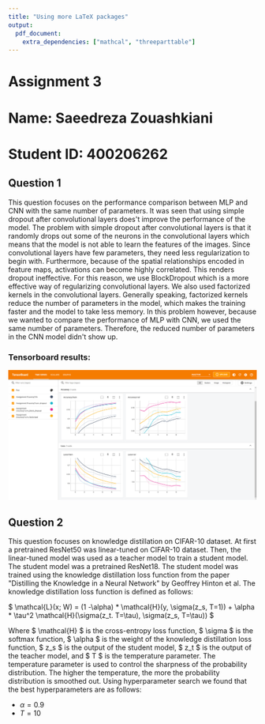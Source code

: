 ```yaml
---
title: "Using more LaTeX packages"
output: 
  pdf_document:
    extra_dependencies: ["mathcal", "threeparttable"]
---
```

# Assignment 3
# Name: Saeedreza Zouashkiani
# Student ID: 400206262

## Question 1
This question focuses on the performance comparison between MLP and CNN with the same number of parameters. 
It was seen that using simple dropout after convolutional layers does't improve the performance of the model. The problem with simple dropout after convolutional layers is that it randomly drops out some of the neurons in the convolutional layers which means that the model is not able to learn the features of the images. Since convolutional layers have few parameters, they need less regularization to begin with. Furthermore, because of the spatial relationships encoded in feature maps, activations can become highly correlated. This renders dropout ineffective. For this reason, we use BlockDropout which is a more effective way of regularizing convolutional layers.
We also used factorized kernels in the convolutional layers.
Generally speaking, factorized kernels reduce the number of parameters in the model, which makes the training faster and the model to take less memory. In this problem however, because we wanted to compare the performance of MLP with CNN, we used the same number of parameters. Therefore, the reduced number of parameters in the CNN model didn't show up.

### Tensorboard results:
![Tensorboard results](./Figures/Tensorboard.png)

## Question 2

This question focuses on knowledge distillation on CIFAR-10 dataset. At first a pretrained ResNet50 was linear-tuned on CIFAR-10 dataset. Then, the linear-tuned model was used as a teacher model to train a student model. The student model was a pretrained ResNet18. The student model was trained using the knowledge distillation loss function from the paper "Distilling the Knowledge in a Neural Network" by Geoffrey Hinton et al. The knowledge distillation loss function is defined as follows:

$ \mathcal{L}(x; W) = (1 -\alpha) * \mathcal{H}(y, \sigma(z_s, T=1)) + 
\alpha * \tau^2 \mathcal{H}(\sigma(z_t. T=\tau), \sigma(z_s, T=\tau)) $

Where $ \mathcal{H} $ is the cross-entropy loss function, $ \sigma $ is the softmax function, $ \alpha $ is the weight of the knowledge distillation loss function, $ z_s $ is the output of the student model, $ z_t $ is the output of the teacher model, and $ T $ is the temperature parameter. The temperature parameter is used to control the sharpness of the probability distribution. The higher the temperature, the more the probability distribution is smoothed out. 
Using hyperparameter search we found that the best hyperparameters are as follows:
* $\alpha = 0.9$
* $T = 10$

